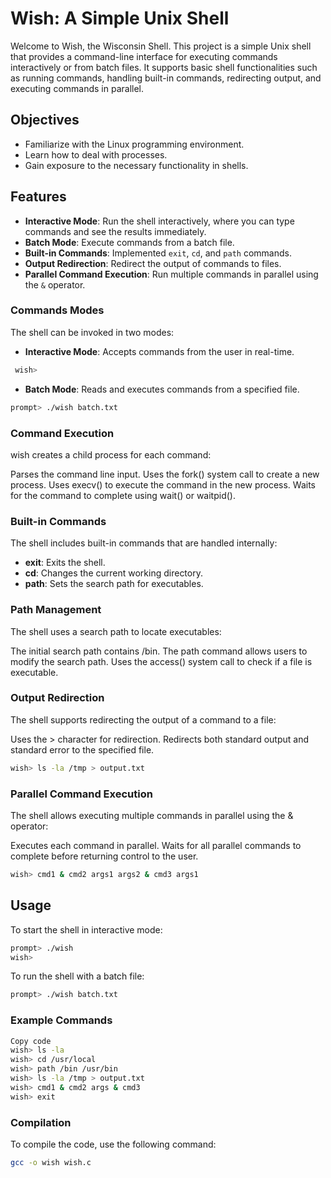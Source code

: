 # Wish: A Simple Unix Shell

Welcome to Wish, the Wisconsin Shell. This project is a simple Unix shell that provides a command-line interface for executing commands interactively or from batch files. It supports basic shell functionalities such as running commands, handling built-in commands, redirecting output, and executing commands in parallel.

## Objectives

- Familiarize with the Linux programming environment.
- Learn how to deal with processes.
- Gain exposure to the necessary functionality in shells.

## Features

- **Interactive Mode**: Run the shell interactively, where you can type commands and see the results immediately.
- **Batch Mode**: Execute commands from a batch file.
- **Built-in Commands**: Implemented `exit`, `cd`, and `path` commands.
- **Output Redirection**: Redirect the output of commands to files.
- **Parallel Command Execution**: Run multiple commands in parallel using the `&` operator.

### Commands Modes
The shell can be invoked in two modes:
- **Interactive Mode**: Accepts commands from the user in real-time.
 ```sh
  wish>
```
- **Batch Mode**: Reads and executes commands from a specified file.
```sh
prompt> ./wish batch.txt
```
### Command Execution
wish creates a child process for each command:

Parses the command line input.
Uses the fork() system call to create a new process.
Uses execv() to execute the command in the new process.
Waits for the command to complete using wait() or waitpid().

### Built-in Commands
The shell includes built-in commands that are handled internally:

- **exit**: Exits the shell.
- **cd**: Changes the current working directory.
- **path**: Sets the search path for executables.

### Path Management
The shell uses a search path to locate executables:

The initial search path contains /bin.
The path command allows users to modify the search path.
Uses the access() system call to check if a file is executable.

### Output Redirection
The shell supports redirecting the output of a command to a file:

Uses the > character for redirection.
Redirects both standard output and standard error to the specified file.
```sh
wish> ls -la /tmp > output.txt
```

### Parallel Command Execution
The shell allows executing multiple commands in parallel using the & operator:

Executes each command in parallel.
Waits for all parallel commands to complete before returning control to the user.
```sh
wish> cmd1 & cmd2 args1 args2 & cmd3 args1
```

## Usage
To start the shell in interactive mode:

```sh
prompt> ./wish
wish>
```
To run the shell with a batch file:
```sh
prompt> ./wish batch.txt
```
### Example Commands
```sh
Copy code
wish> ls -la
wish> cd /usr/local
wish> path /bin /usr/bin
wish> ls -la /tmp > output.txt
wish> cmd1 & cmd2 args & cmd3
wish> exit
```
### Compilation

To compile the code, use the following command:

```sh
gcc -o wish wish.c
```

